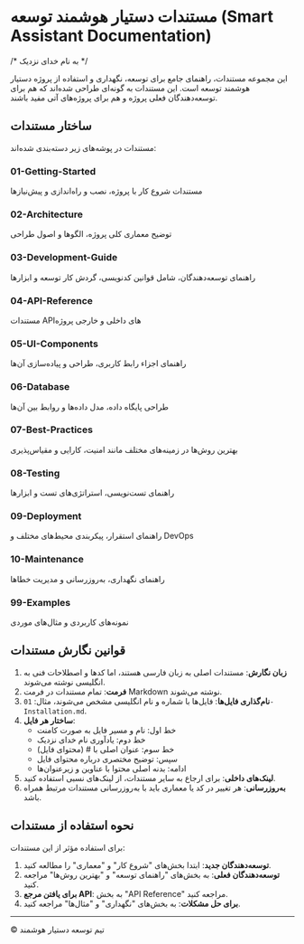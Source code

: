 # مستندات دستیار هوشمند توسعه (Smart Assistant Documentation)

/* به نام خدای نزدیک */

این مجموعه مستندات، راهنمای جامع برای توسعه، نگهداری و استفاده از پروژه دستیار هوشمند توسعه است. این مستندات به گونه‌ای طراحی شده‌اند که هم برای توسعه‌دهندگان فعلی پروژه و هم برای پروژه‌های آتی مفید باشند.

## ساختار مستندات

مستندات در پوشه‌های زیر دسته‌بندی شده‌اند:

### 01-Getting-Started
مستندات شروع کار با پروژه، نصب و راه‌اندازی و پیش‌نیازها

### 02-Architecture
توضیح معماری کلی پروژه، الگوها و اصول طراحی

### 03-Development-Guide
راهنمای توسعه‌دهندگان، شامل قوانین کدنویسی، گردش کار توسعه و ابزارها

### 04-API-Reference
مستندات API‌های داخلی و خارجی پروژه

### 05-UI-Components
راهنمای اجزاء رابط کاربری، طراحی و پیاده‌سازی‌ آن‌ها

### 06-Database
طراحی پایگاه داده، مدل داده‌ها و روابط بین آن‌ها

### 07-Best-Practices
بهترین روش‌ها در زمینه‌های مختلف مانند امنیت، کارایی و مقیاس‌پذیری

### 08-Testing
راهنمای تست‌نویسی، استراتژی‌های تست و ابزارها

### 09-Deployment
راهنمای استقرار، پیکربندی محیط‌های مختلف و DevOps

### 10-Maintenance
راهنمای نگهداری، به‌روزرسانی و مدیریت خطاها

### 99-Examples
نمونه‌های کاربردی و مثال‌های موردی

## قوانین نگارش مستندات

1. **زبان نگارش**: مستندات اصلی به زبان فارسی هستند، اما کدها و اصطلاحات فنی به انگلیسی نوشته می‌شوند.
2. **فرمت**: تمام مستندات در فرمت Markdown نوشته می‌شوند.
3. **نام‌گذاری فایل‌ها**: فایل‌ها با شماره و نام انگلیسی مشخص می‌شوند، مثال: `01-Installation.md`.
4. **ساختار هر فایل**:
   - خط اول: نام و مسیر فایل به صورت کامنت
   - خط دوم: یادآوری نام خدای نزدیک
   - خط سوم: عنوان اصلی با # (محتوای فایل)
   - سپس: توضیح مختصری درباره محتوای فایل
   - ادامه: بدنه اصلی محتوا با عناوین و زیرعنوان‌ها
5. **لینک‌های داخلی**: برای ارجاع به سایر مستندات، از لینک‌های نسبی استفاده کنید.
6. **به‌روزرسانی**: هر تغییر در کد یا معماری باید با به‌روزرسانی مستندات مرتبط همراه باشد.

## نحوه استفاده از مستندات

برای استفاده مؤثر از این مستندات:

1. **توسعه‌دهندگان جدید**: ابتدا بخش‌های "شروع کار" و "معماری" را مطالعه کنید.
2. **توسعه‌دهندگان فعلی**: به بخش‌های "راهنمای توسعه" و "بهترین روش‌ها" مراجعه کنید.
3. **برای یافتن مرجع API**: به بخش "API Reference" مراجعه کنید.
4. **برای حل مشکلات**: به بخش‌های "نگهداری" و "مثال‌ها" مراجعه کنید.

---

© تیم توسعه دستیار هوشمند 